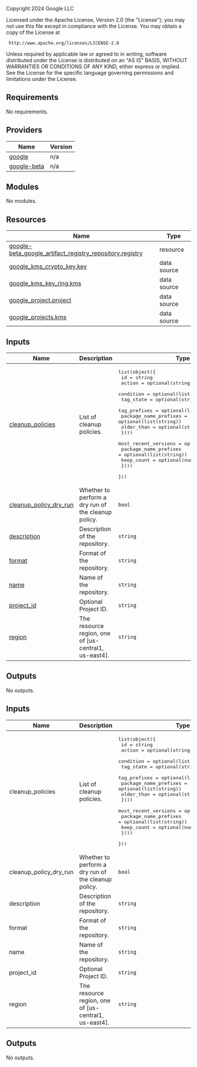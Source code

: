 <!-- BEGIN_TF_DOCS -->
Copyright 2024 Google LLC

Licensed under the Apache License, Version 2.0 (the "License");
you may not use this file except in compliance with the License.
You may obtain a copy of the License at

     http://www.apache.org/licenses/LICENSE-2.0

Unless required by applicable law or agreed to in writing, software
distributed under the License is distributed on an "AS IS" BASIS,
WITHOUT WARRANTIES OR CONDITIONS OF ANY KIND, either express or implied.
See the License for the specific language governing permissions and
limitations under the License.

## Requirements

No requirements.

## Providers

| Name | Version |
|------|---------|
| <a name="provider_google"></a> [google](#provider\_google) | n/a |
| <a name="provider_google-beta"></a> [google-beta](#provider\_google-beta) | n/a |

## Modules

No modules.

## Resources

| Name | Type |
|------|------|
| [google-beta_google_artifact_registry_repository.registry](https://registry.terraform.io/providers/hashicorp/google-beta/latest/docs/resources/google_artifact_registry_repository) | resource |
| [google_kms_crypto_key.key](https://registry.terraform.io/providers/hashicorp/google/latest/docs/data-sources/kms_crypto_key) | data source |
| [google_kms_key_ring.kms](https://registry.terraform.io/providers/hashicorp/google/latest/docs/data-sources/kms_key_ring) | data source |
| [google_project.project](https://registry.terraform.io/providers/hashicorp/google/latest/docs/data-sources/project) | data source |
| [google_projects.kms](https://registry.terraform.io/providers/hashicorp/google/latest/docs/data-sources/projects) | data source |

## Inputs

| Name | Description | Type | Default | Required |
|------|-------------|------|---------|:--------:|
| <a name="input_cleanup_policies"></a> [cleanup\_policies](#input\_cleanup\_policies) | List of cleanup policies. | <pre>list(object({<br>    id     = string<br>    action = optional(string)<br>    condition = optional(list(object({<br>      tag_state             = optional(string)<br>      tag_prefixes          = optional(list(string))<br>      package_name_prefixes = optional(list(string))<br>      older_than            = optional(string)<br>    })))<br>    most_recent_versions = optional(list(object({<br>      package_name_prefixes = optional(list(string))<br>      keep_count            = optional(number)<br>    })))<br>  }))</pre> | <pre>[<br>  {<br>    "action": "DELETE",<br>    "condition": [<br>      {<br>        "older_than": "2592000s",<br>        "tag_prefixes": [<br>          "alpha",<br>          "v0"<br>        ],<br>        "tag_state": "TAGGED"<br>      }<br>    ],<br>    "id": "delete-prerelease"<br>  }<br>]</pre> | no |
| <a name="input_cleanup_policy_dry_run"></a> [cleanup\_policy\_dry\_run](#input\_cleanup\_policy\_dry\_run) | Whether to perform a dry run of the cleanup policy. | `bool` | `false` | no |
| <a name="input_description"></a> [description](#input\_description) | Description of the repository. | `string` | `""` | no |
| <a name="input_format"></a> [format](#input\_format) | Format of the repository. | `string` | `"DOCKER"` | no |
| <a name="input_name"></a> [name](#input\_name) | Name of the repository. | `string` | n/a | yes |
| <a name="input_project_id"></a> [project\_id](#input\_project\_id) | Optional Project ID. | `string` | `null` | no |
| <a name="input_region"></a> [region](#input\_region) | The resource region, one of [us-central1, us-east4]. | `string` | `"us-central1"` | no |

## Outputs

No outputs.
<!-- END_TF_DOCS -->
<!-- BEGINNING OF PRE-COMMIT-TERRAFORM DOCS HOOK -->
## Inputs

| Name | Description | Type | Default | Required |
|------|-------------|------|---------|:--------:|
| cleanup\_policies | List of cleanup policies. | <pre>list(object({<br>    id     = string<br>    action = optional(string)<br>    condition = optional(list(object({<br>      tag_state             = optional(string)<br>      tag_prefixes          = optional(list(string))<br>      package_name_prefixes = optional(list(string))<br>      older_than            = optional(string)<br>    })))<br>    most_recent_versions = optional(list(object({<br>      package_name_prefixes = optional(list(string))<br>      keep_count            = optional(number)<br>    })))<br>  }))</pre> | <pre>[<br>  {<br>    "action": "DELETE",<br>    "condition": [<br>      {<br>        "older_than": "2592000s",<br>        "tag_prefixes": [<br>          "alpha",<br>          "v0"<br>        ],<br>        "tag_state": "TAGGED"<br>      }<br>    ],<br>    "id": "delete-prerelease"<br>  }<br>]</pre> | no |
| cleanup\_policy\_dry\_run | Whether to perform a dry run of the cleanup policy. | `bool` | `false` | no |
| description | Description of the repository. | `string` | `""` | no |
| format | Format of the repository. | `string` | `"DOCKER"` | no |
| name | Name of the repository. | `string` | n/a | yes |
| project\_id | Optional Project ID. | `string` | `null` | no |
| region | The resource region, one of [us-central1, us-east4]. | `string` | `"us-central1"` | no |

## Outputs

No outputs.

<!-- END OF PRE-COMMIT-TERRAFORM DOCS HOOK -->